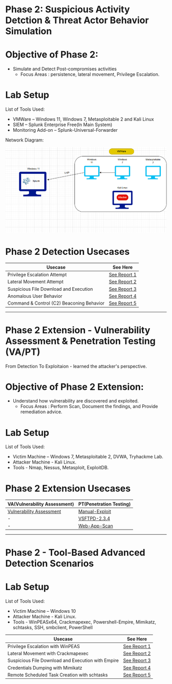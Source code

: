 # Phase 2: Suspicious Activity Detction & Threat Actor Behavior Simulation

# Objective of Phase 2:

* Simulate and Detect Post-compromises activities
   - Focus Areas : persistence, lateral movement, Privilege Escalation.

# Lab Setup

List of Tools Used:

* VMWare – Windows 11, Windows 7, Metasploitable 2 and Kali Linux  
* SIEM – Splunk Enterprise Free(In Main System)  
* Monitoring Add-on – Splunk-Universal-Forwarder

Network Diagram:

![network](<screenshot/Screenshot 2025-05-27 115414.png>)


# Phase 2 Detection Usecases

| Usecase                                             | See Here                                                                                       |
|-----------------------------------------------------|------------------------------------------------------------------------------------------------|
| Privilege Escalation Attempt                        | [See Report 1](<Phase-2/Scenario-1-Privilege-Escalation/REPORT-1-Privilege-Escalation.md>)     |
| Lateral Movement Attempt                            | [See Report 2](<Phase-2/Scenario-2-Lateral-Movement/REPORT-2-Lateral-Movement.md>)             |
| Suspicious File Download and Execution              | [See Report 3](<Phase-2/Scenario-3-File-Download/REPORT-3-Suspicious-File.md>)                 |
| Anomalous User Behavior                             | [See Report 4](<Phase-2/Scenario-4-User-Behavior/REPORT-4-Anomalous-User-Behavior.md>)         |
| Command & Control (C2) Beaconing Behavior           | [See Report 5](<Phase-2/Scenario-5-Cmd&Control/REPORT-5-Command-And-Control.md>)               |


************** **************

# Phase 2 Extension - Vulnerability Assessment & Penetration Testing (VA/PT)

From Detection To Exploitaion - learned the attacker's perspective.

# Objective of Phase 2 Extension:

* Understand how vulnerability are discovered and exploited.  
   - Focus Areas : Perform Scan, Document the findings, and Provide remediation advice.

# Lab Setup

List of Tools Used:

* Victim Machine – Windows 7, Metasploitable 2, DVWA, Tryhackme Lab.  
* Attacker Machine - Kali Linux.
* Tools - Nmap, Nessus, Metasploit, ExploitDB.  


# Phase 2 Extension Usecases

| VA(Vulnerability Assessment)              | PT(Penetration Testing)                                   |
|-------------------------------------------|-----------------------------------------------------------|
|  [Vulnerability Assessment](<VA>)         |   [Manual-Exploit](<PT/Manual-exploit>)                   |
|                 -                         |   [VSFTPD-2.3.4](<PT/metasploit>)                         |
|                 -                         |   [Web-App-Scan](<PT/Web_Application>)                    |

*******************

# Phase 2 - Tool-Based Advanced Detection Scenarios

# Lab Setup

List of Tools Used:

* Victim Machine – Windows 10    
* Attacker Machine - Kali Linux. 
* Tools - WinPEASx64, Crackmapexec, Powershell-Empire, Mimikatz, schtasks, SSH, smbclient, PowerShell


| Usecase                                             | See Here                                                                           |
|-----------------------------------------------------|------------------------------------------------------------------------------------|
| Privilege Escalation with WinPEAS                   | [See Report 1](<Phase-2-Tool-Based/R1-Priv-Esc-WinPeas/Detect-1-winpeas.md>)       |
| Lateral Movement with Crackmapexec                  | [See Report 2](<Phase-2-Tool-Based/R2-LM-Crackmapexec/Detect-2-Crackmap.md>)       |
| Suspicious File Download and Execution with Empire  | [See Report 3](<Phase-2-Tool-Based/R3-FileDownload-Empire/Detect-3-empire.md>)     |
| Credentials Dumping with Mimikatz                   | [See Report 4](<Phase-2-Tool-Based/R4-Creds-Dump-Mimikatz/Detect-4-mimikaz.md>)    |
| Remote Scheduled Task Creation with schtasks        | [See Report 5](<Phase-2-Tool-Based/R5-Task-Creation/Detect-5-schtasks.md>)         |
